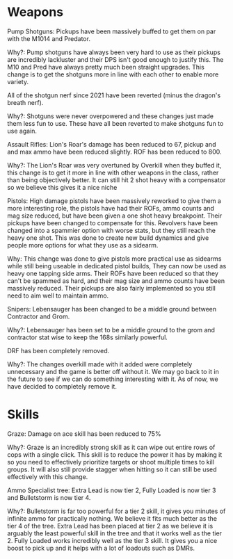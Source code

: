 # Weapons

Pump Shotguns: Pickups have been massively buffed to get them on par with the M1014 and Predator.

Why?: Pump shotguns have always been very hard to use as their pickups are incredibly lackluster and their DPS isn't good enough to justify this. The M10 and Pred have always pretty much been straight upgrades. This change is to get the shotguns more in line with each other to enable more variety.

All of the shotgun nerf since 2021 have been reverted (minus the dragon's breath nerf).

Why?: Shotguns were never overpowered and these changes just made them less fun to use. These have all been reverted to make shotguns fun to use again.

Assault Rifles: Lion's Roar's damage has been reduced to 67, pickup and and max ammo have been reduced slightly. ROF has been reduced to 800.

Why?: The Lion's Roar was very overtuned by Overkill when they buffed it, this change is to get it more in line with other weapons in the class, rather than being objectively better. It can still hit 2 shot heavy with a compensator so we believe this gives it a nice niche

Pistols: High damage pistols have been massively reworked to give them a more interesting role, the pistols have had their ROFs, ammo counts and mag size reduced, but have been given a one shot heavy breakpoint. Their pickups have been changed to compensate for this. Revolvers have been changed into a spammier option with worse stats, but they still reach the heavy one shot. This was done to create new build dynamics and give people more options for what they use as a sidearm.

Why: This change was done to give pistols more practical use as sidearms while still being useable in dedicated pistol builds, They can now be used as heavy one tapping side arms. Their ROFs have been reduced so that they can't be spammed as hard, and their mag size and ammo counts have been massively reduced. Their pickups are also fairly implemented so you still need to aim well to maintain ammo.

Snipers: Lebensauger has been changed to be a middle ground between Contractor and Grom.

Why?: Lebensauger has been set to be a middle ground to the grom and contractor stat wise to keep the 168s similarly powerful.

DRF has been completely removed.

Why?: The changes overkill made with it added were completely unnecessary and the game is better off without it. We may go back to it in the future to see if we can do something interesting with it. As of now, we have decided to completely remove it.

# Skills

Graze: Damage on ace skill has been reduced to 75%

Why?: Graze is an incredibly strong skill as it can wipe out entire rows of cops with a single click. This skill is to reduce the power it has by making it so you need to effectively prioritize targets or shoot multiple times to kill groups. It will also still provide stagger when hitting so it can still be used effectively with this change. 

Ammo Specialist tree: Extra Lead is now tier 2, Fully Loaded is now tier 3 and Bulletstorm is now tier 4.

Why?: Bulletstorm is far too powerful for a tier 2 skill, it gives you minutes of infinite ammo for practically nothing. We believe it fits much better as the tier 4 of the tree. Extra Lead has been placed at tier 2 as we believe it is arguably the least powerful skill in the tree and that it works well as the tier 2. Fully Loaded works incredibly well as the tier 3 skill. It gives you a nice boost to pick up and it helps with a lot of loadouts such as DMRs.
